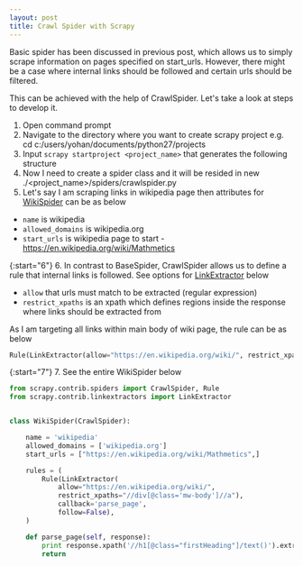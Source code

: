 ```yaml
---
layout: post
title: Crawl Spider with Scrapy 
---
```


Basic spider has been discussed in previous post, which allows us to simply scrape information on pages specified on start_urls. However, there might be a case where internal links should be followed and certain urls should be filtered. 

This can be achieved with the help of CrawlSpider. Let's take a look at steps to develop it.

1. Open command prompt
2. Navigate to the directory where you want to create scrapy project e.g. cd c:/users/yohan/documents/python27/projects
3. Input `scrapy startproject <project_name>` that generates the following structure
4. Now I need to create a spider class and it will be resided in new ./&lt;project_name&gt;/spiders/crawlspider.py
5. Let's say I am scraping links in wikipedia page then attributes for <ins>WikiSpider</ins> can be as below
* `name` is wikipedia
* `allowed_domains` is wikipedia.org
* `start_urls` is wikipedia page to start - https://en.wikipedia.org/wiki/Mathmetics

{:start="6"}
6. In contrast to BaseSpider, CrawlSpider allows us to define a rule that internal links is followed. See options for <ins>LinkExtractor</ins> below
* `allow` that urls must match to be extracted (regular expression)
* `restrict_xpaths` is an xpath which defines regions inside the response where links should be extracted from 

As I am targeting all links within main body of wiki page, the rule can be as below

```python
Rule(LinkExtractor(allow="https://en.wikipedia.org/wiki/", restrict_xpaths="//div[@class='mw-body']//a"), callback='parse_page', follow=False)
```

{:start="7"}
7. See the entire WikiSpider below

```python
from scrapy.contrib.spiders import CrawlSpider, Rule
from scrapy.contrib.linkextractors import LinkExtractor


class WikiSpider(CrawlSpider):

    name = 'wikipedia'
    allowed_domains = ['wikipedia.org']
    start_urls = ["https://en.wikipedia.org/wiki/Mathmetics",]

    rules = (
        Rule(LinkExtractor(
            allow="https://en.wikipedia.org/wiki/", 
            restrict_xpaths="//div[@class='mw-body']//a"), 
            callback='parse_page', 
            follow=False),
    )

    def parse_page(self, response):        
        print response.xpath('//h1[@class="firstHeading"]/text()').extract()
        return
```